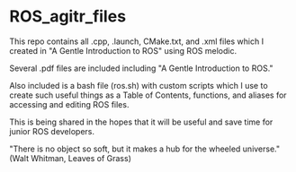 # ROS_agitr_files

This repo contains all .cpp, .launch, CMake.txt, and .xml files which I created in "A Gentle Introduction to ROS" using ROS melodic.

Several .pdf files are included including "A Gentle Introduction to ROS."

Also included is a bash file (ros.sh) with custom scripts which I use to create such useful things as a 
Table of Contents, functions, and aliases for accessing and editing ROS files.

This is being shared in the hopes that it will be useful and save time for junior ROS developers.

"There is no object so soft, but it makes a hub for the wheeled universe." (Walt Whitman, Leaves of Grass)

